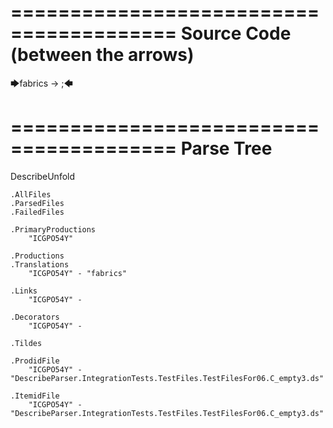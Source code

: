 ========================================
Source Code (between the arrows)
========================================

🡆fabrics -> ;🡄

========================================
Parse Tree
========================================
DescribeUnfold

    .AllFiles
    .ParsedFiles
    .FailedFiles

    .PrimaryProductions
        "ICGPO54Y" 

    .Productions
    .Translations
        "ICGPO54Y" - "fabrics"

    .Links
        "ICGPO54Y" - 

    .Decorators
        "ICGPO54Y" - 

    .Tildes

    .ProdidFile
        "ICGPO54Y" - "DescribeParser.IntegrationTests.TestFiles.TestFilesFor06.C_empty3.ds"

    .ItemidFile
        "ICGPO54Y" - "DescribeParser.IntegrationTests.TestFiles.TestFilesFor06.C_empty3.ds"

